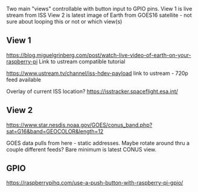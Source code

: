 Two main "views" controllable with button input to GPIO pins.
View 1 is live stream from ISS
View 2 is latest image of Earth from GOES16 satellite - not sure about looping this or not or which view(s)

## View 1
https://blog.miguelgrinberg.com/post/watch-live-video-of-earth-on-your-raspberry-pi
Link to ustream compatible tutorial

https://www.ustream.tv/channel/iss-hdev-payload
link to ustream - 720p feed available

Overlay of current ISS location?
https://isstracker.spaceflight.esa.int/

## View 2
https://www.star.nesdis.noaa.gov/GOES/conus_band.php?sat=G16&band=GEOCOLOR&length=12

GOES data pulls from here - static addresses. Maybe rotate around thru a couple different feeds?
Bare minimum is latest CONUS view.

## GPIO
https://raspberrypihq.com/use-a-push-button-with-raspberry-pi-gpio/

